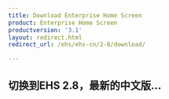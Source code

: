 ```yaml
---
title: Download Enterprise Home Screen
product: Enterprise Home Screen
productversion: '3.1'
layout: redirect.html
redirect_url: /ehs/ehs-cn/2-8/download/

---
```


## 切换到EHS 2.8，最新的中文版...
